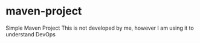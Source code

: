 # maven-project

Simple Maven Project
This is not developed by me, however I am using it to understand DevOps 
